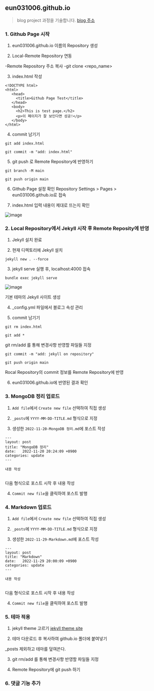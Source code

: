 ## eun031006.github.io
> blog project 과정을 기술합니다.
> [blog 주소](https://eun031006.github.io/)

### 1. Github Page 시작

1. eun031006.github.io 이름의 Repository 생성

2. Local-Remote Repository 연동

-Remote Repository 주소 복사
-git clone <repo_name><path>

3. index.html 작성
```
<!DOCTYPE html>
<html>
   <head>
     <title>Github Page Test</title>
   </head>
   <body>
     <h2>This is test page.</h2>
     <p>이 페이지가 잘 보인다면 성공!</p>
   </body>
</html>
```

4. commit 남기기
```
git add index.html
```

```
git commit -m "add: index.html"
```

5. git push 로 Remote Repository에 반영하기
```
git branch -M main
```

```
git push origin main
```

6. Github Page 설정 확인
Repository Settings > Pages > eun031006.github.io로 접속

7. index.html 입력 내용이 제대로 뜨는지 확인
   
![image](https://user-images.githubusercontent.com/106921541/204574603-8758f795-0781-4751-a71d-ff428306e9f5.png)

### 2. Local Repository에서 Jekyll 시작 후 Remote Reposity에 반영
   
1. Jekyll 설치 완료

2. 현재 디렉토리에 Jekyll 설치
```
jekyll new . --force
```
   
3. jekyll serve 실행 후, localhost:4000 접속
```
bundle exec jekyll serve
```
   
![image](https://user-images.githubusercontent.com/106921541/204571771-f1e48b69-7678-4862-a71c-22948c70baab.png)

기본 테마의 Jekyll 사이트 생성

4. _config.yml 파일에서 블로그 속성 관리
   
5. commit 남기기
```
git rm index.html
```
   
```
git add *
```
   
git rm/add 를 통해 변경사항 반영할 파일들 지정
   
```
git commit -m "add: jekyll on repository"
```
   
```
git push origin main
```
   
Rocal Repository의 commit 정보를 Remote Repository에 반영
   
6. eun031006.github.io에 반영된 결과 확인

### 3. MongoDB 정리 업로드

1. `Add file`에서 `Create new file` 선택하여 직접 생성  
   
2. `_posts`에 `YYYY-MM-DD-TITLE.md` 형식으로 지정
  
3. 생성한 `2022-11-20-MongoDB 정리.md`에 포스트 작성
```
---
layout: post
title: "MongoDB 정리"
date:   2022-11-20 20:24:09 +0900
categories: update
---
   
내용 작성
   
```

다음 형식으로 포스트 시작 후 내용 작성
   
4. `Commit new file`을 클릭하여 포스트 발행
   
### 4. Markdown 업로드
   
1. `Add file`에서 `Create new file` 선택하여 직접 생성  
   
2. `_posts`에 `YYYY-MM-DD-TITLE.md` 형식으로 지정
  
3. 생성한 `2022-11-29-Markdown.md`에 포스트 작성
```
---
layout: post
title: "Markdown"
date:   2022-11-29 20:00:09 +0900
categories: update
---
   
내용 작성
   
```

다음 형식으로 포스트 시작 후 내용 작성
   
4. `Commit new file`을 클릭하여 포스트 발행

### 5. 테마 적용

1. jekyll theme 고르기
[jekyll theme site](http://jekyllthemes.org/)
   
2. 테마 다운로드 후 복사하여 github.io 폴더에 붙여넣기

_posts 제외하고 테마를 덮여쓴다.
   
3. git rm/add 를 통해 변경사항 반영할 파일들 지정
   
4. Remote Repository에 git push 하기
   
### 6. 댓글 기능 추가
   
